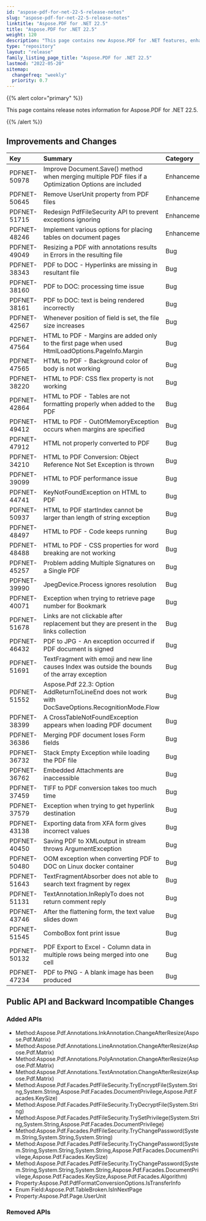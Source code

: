 ```yaml
---
id: "aspose-pdf-for-net-22-5-release-notes"
slug: "aspose-pdf-for-net-22-5-release-notes"
linktitle: "Aspose.PDF for .NET 22.5"
title: "Aspose.PDF for .NET 22.5"
weight: 120
description: "This page contains new Aspose.PDF for .NET features, enhancement, and bug fixes in 2022, version 22.5."
type: "repository"
layout: "release"
family_listing_page_title: "Aspose.PDF for .NET 22.5"
lastmod: "2022-05-20"
sitemap:
  changefreq: "weekly"
  priority: 0.7
---
```


{{% alert color="primary" %}}

This page contains release notes information for Aspose.PDF for .NET 22.5.

{{% /alert %}}

## Improvements and Changes

|**Key**|**Summary**|**Category**|
| :- | :- | :- |
|PDFNET-50978|Improve Document.Save() method when merging multiple PDF files if a Optimization Options are included|Enhancement|
|PDFNET-50645|Remove UserUnit property from PDF files|Enhancement|
|PDFNET-51715|Redesign PdfFileSecurity API to prevent exceptions ignoring|Enhancement|
|PDFNET-48246|Implement various options for placing tables on document pages|Enhancement|
|PDFNET-49049|Resizing a PDF with annotations results in Errors in the resulting file|Bug|
|PDFNET-38343|PDF to DOC - Hyperlinks are missing in resultant file|Bug|
|PDFNET-38160|PDF to DOC: processing time issue|Bug|
|PDFNET-38161|PDF to DOC: text is being rendered incorrectly|Bug|
|PDFNET-42567|Whenever position of field is set, the file size increases|Bug|
|PDFNET-47564|HTML to PDF - Margins are added only to the first page when used HtmlLoadOptions.PageInfo.Margin|Bug|
|PDFNET-47565|HTML to PDF - Background color of body is not working|Bug|
|PDFNET-38220|HTML to PDF: CSS flex property is not working|Bug|
|PDFNET-42864|HTML to PDF - Tables are not formatting properly when added to the PDF|Bug|
|PDFNET-49412|HTML to PDF - OutOfMemoryException occurs when margins are specified|Bug|
|PDFNET-47912|HTML not properly converted to PDF|Bug|
|PDFNET-34210|HTML to PDF Conversion: Object Reference Not Set Exception is thrown|Bug|
|PDFNET-39099|HTML to PDF performance issue|Bug|
|PDFNET-44741|KeyNotFoundException on HTML to PDF|Bug|
|PDFNET-50937|HTML to PDF startIndex cannot be larger than length of string exception|Bug|
|PDFNET-48497|HTML to PDF - Code keeps running|Bug|
|PDFNET-48488|HTML to PDF - CSS properties for word breaking are not working|Bug|
|PDFNET-45257|Problem adding Multiple Signatures on a Single PDF|Bug|
|PDFNET-39990|JpegDevice.Process ignores resolution|Bug|
|PDFNET-40071|Exception when trying to retrieve page number for Bookmark|Bug|
|PDFNET-51678|Links are not clickable after replacement but they are present in the links collection|Bug|
|PDFNET-46432|PDF to JPG - An exception occurred if PDF document is signed|Bug|
|PDFNET-51691|TextFragment with emoji and new line causes Index was outside the bounds of the array exception|Bug|
|PDFNET-51552|Aspose.Pdf 22.3: Option AddReturnToLineEnd does not work with DocSaveOptions.RecognitionMode.Flow|Bug|
|PDFNET-38399|A CrossTableNotFoundException appears when loading PDF document|Bug|
|PDFNET-36386|Merging PDF document loses Form fields|Bug|
|PDFNET-36732|Stack Empty Exception while loading the PDF file|Bug|
|PDFNET-36762|Embedded Attachments are inaccessible|Bug|
|PDFNET-37459|TIFF to PDF conversion takes too much time|Bug|
|PDFNET-37579|Exception when trying to get hyperlink destination|Bug|
|PDFNET-43138|Exporting data from XFA form gives incorrect values|Bug|
|PDFNET-40450|Saving PDF to XMLoutput in stream throws ArgumentException|Bug|
|PDFNET-50480|OOM exception when converting PDF to DOC on Linux docker container|Bug|
|PDFNET-51643|TextFragmentAbsorber does not able to search text fragment by regex|Bug|
|PDFNET-51131|TextAnnotation.InReplyTo does not return comment reply|Bug|
|PDFNET-43746|After the flattening form, the text value slides down|Bug|
|PDFNET-51545|ComboBox font print issue|Bug|
|PDFNET-50132|PDF Export to Excel - Column data in multiple rows being merged into one cell|Bug|
|PDFNET-47234|PDF to PNG - A blank image has been produced|Bug|

## Public API and Backward Incompatible Changes

### Added APIs
 * Method:Aspose.Pdf.Annotations.InkAnnotation.ChangeAfterResize(Aspose.Pdf.Matrix)
 * Method:Aspose.Pdf.Annotations.LineAnnotation.ChangeAfterResize(Aspose.Pdf.Matrix)
 * Method:Aspose.Pdf.Annotations.PolyAnnotation.ChangeAfterResize(Aspose.Pdf.Matrix)
 * Method:Aspose.Pdf.Annotations.TextAnnotation.ChangeAfterResize(Aspose.Pdf.Matrix)
 * Method:Aspose.Pdf.Facades.PdfFileSecurity.TryEncryptFile(System.String,System.String,Aspose.Pdf.Facades.DocumentPrivilege,Aspose.Pdf.Facades.KeySize)
 * Method:Aspose.Pdf.Facades.PdfFileSecurity.TryDecryptFile(System.String)
 * Method:Aspose.Pdf.Facades.PdfFileSecurity.TrySetPrivilege(System.String,System.String,Aspose.Pdf.Facades.DocumentPrivilege)
 * Method:Aspose.Pdf.Facades.PdfFileSecurity.TryChangePassword(System.String,System.String,System.String)
 * Method:Aspose.Pdf.Facades.PdfFileSecurity.TryChangePassword(System.String,System.String,System.String,Aspose.Pdf.Facades.DocumentPrivilege,Aspose.Pdf.Facades.KeySize)
 * Method:Aspose.Pdf.Facades.PdfFileSecurity.TryChangePassword(System.String,System.String,System.String,Aspose.Pdf.Facades.DocumentPrivilege,Aspose.Pdf.Facades.KeySize,Aspose.Pdf.Facades.Algorithm)
 * Property:Aspose.Pdf.PdfFormatConversionOptions.IsTransferInfo
 * Enum Field:Aspose.Pdf.TableBroken.IsInNextPage
 * Property:Aspose.Pdf.Page.UserUnit
### Removed APIs

